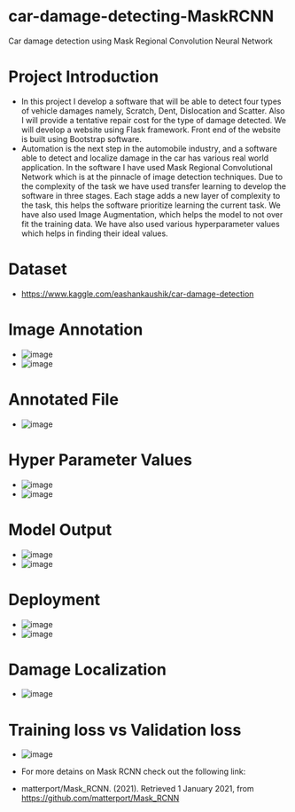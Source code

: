 # car-damage-detecting-MaskRCNN
Car damage detection using Mask Regional Convolution Neural Network

# Project Introduction
- In this project I develop a software that will be able to detect four types of vehicle damages namely, Scratch, Dent, Dislocation and Scatter. Also I will provide a tentative repair cost for the type of damage detected. We will develop a website using Flask framework. Front end of the website is built using Bootstrap software.
- Automation is the next step in the automobile industry, and a software able to detect and localize damage in the car has various real world application. In the software I have used Mask Regional Convolutional Network which is at the pinnacle of image detection techniques. Due to the complexity of the task we have used transfer learning to develop the software in three stages. Each stage adds a new layer of complexity to the task, this helps the software prioritize learning the current task. We have also used Image Augmentation, which helps the model to not over fit the training data.  We have also used various hyperparameter values which helps in finding their ideal values.

# Dataset
- https://www.kaggle.com/eashankaushik/car-damage-detection

# Image Annotation
- ![image](https://user-images.githubusercontent.com/50113394/122675966-8302e900-d1f9-11eb-8623-3a94ac231d7a.png)
- ![image](https://user-images.githubusercontent.com/50113394/122676009-9dd55d80-d1f9-11eb-99aa-7525630aa98b.png)

# Annotated File
- ![image](https://user-images.githubusercontent.com/50113394/122676016-a168e480-d1f9-11eb-97f4-dbde52f7821f.png)

# Hyper Parameter Values
- ![image](https://user-images.githubusercontent.com/50113394/122676039-bd6c8600-d1f9-11eb-88df-3e730925708a.png)
- ![image](https://user-images.githubusercontent.com/50113394/122676047-c78e8480-d1f9-11eb-8d4e-72e526cd1719.png)

# Model Output
- ![image](https://user-images.githubusercontent.com/50113394/122676087-fa387d00-d1f9-11eb-9bd1-bf52dfc40932.png)
- ![image](https://user-images.githubusercontent.com/50113394/122676106-13412e00-d1fa-11eb-852c-b96c5d0e57c1.png)

# Deployment
- ![image](https://user-images.githubusercontent.com/50113394/122676067-e12fcc00-d1f9-11eb-8ec7-4e704a47f83d.png)
- ![image](https://user-images.githubusercontent.com/50113394/122676093-04f31200-d1fa-11eb-853e-202102a1b8e7.png)

# Damage Localization
- ![image](https://user-images.githubusercontent.com/50113394/122676130-27852b00-d1fa-11eb-8e92-2dfdcabd6457.png)

# Training loss vs Validation loss
- ![image](https://user-images.githubusercontent.com/50113394/122676186-82b71d80-d1fa-11eb-88cc-708786320ba3.png)

- For more detains on Mask RCNN check out the following link:
- matterport/Mask_RCNN. (2021). Retrieved 1 January 2021, from https://github.com/matterport/Mask_RCNN
